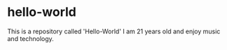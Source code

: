 # hello-world
This is a repository called 'Hello-World'
I am 21 years old and enjoy music and technology.
